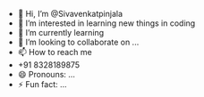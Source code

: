- 👋 Hi, I’m @Sivavenkatpinjala
- 👀 I’m interested in learning new things in coding
- 🌱 I’m currently learning
- 💞️ I’m looking to collaborate on ...
- 📫 How to reach me 
- +91 8328189875
- 😄 Pronouns: ...
- ⚡ Fun fact: ...

<!---
Sivavenkatpinjala/Sivavenkatpinjala is a ✨ special ✨ repository because its `README.md` (this file) appears on your GitHub profile.
You can click the Preview link to take a look at your changes.
--->
